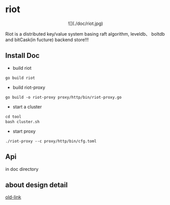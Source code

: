 # riot

<center>![](./doc/riot.jpg)</center>

Riot is a distributed key/value system basing raft algorithm, leveldb、 boltdb and bitCask(in fucture) backend store!!!

## Install Doc

- build riot

```shell
go build riot
```

- build riot-proxy

```shell 
go build -o riot-proxy proxy/http/bin/riot-proxy.go 
```

- start a cluster

```shell
cd tool
bash cluster.sh
```
- start proxy 

```shell 
./riot-proxy --c proxy/http/bin/cfg.toml  
```

## Api 

in doc directory

## about design detail 

[old-link](https://laohanlinux.github.io/2016/04/25/%E4%BD%BF%E7%94%A8raft%E7%AE%97%E6%B3%95%E5%BF%AB%E7%86%9F%E6%9E%84%E5%BB%BA%E4%B8%80%E4%B8%AA%E5%88%86%E5%B8%83%E5%BC%8F%E7%9A%84key-value%E7%B3%BB%E7%BB%9F/)
